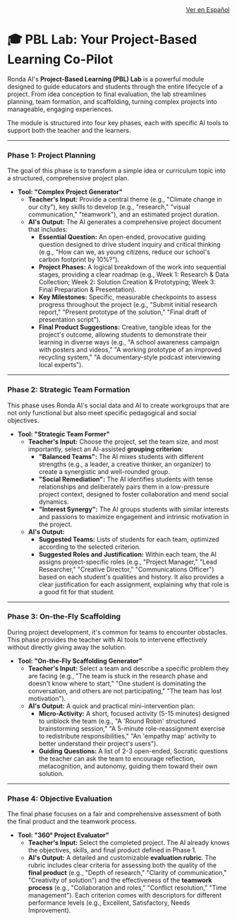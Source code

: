 <div align="right">
  <a href="FEATURES-PBL.es.md">Ver en Español</a>
</div>

# 🎓 PBL Lab: Your Project-Based Learning Co-Pilot

Ronda AI's **Project-Based Learning (PBL) Lab** is a powerful module designed to guide educators and students through the entire lifecycle of a project. From idea conception to final evaluation, the lab streamlines planning, team formation, and scaffolding, turning complex projects into manageable, engaging experiences.

The module is structured into four key phases, each with specific AI tools to support both the teacher and the learners.

---

### Phase 1: Project Planning

The goal of this phase is to transform a simple idea or curriculum topic into a structured, comprehensive project plan.

*   **Tool: "Complex Project Generator"**
    *   **Teacher's Input:** Provide a central theme (e.g., "Climate change in our city"), key skills to develop (e.g., "research," "visual communication," "teamwork"), and an estimated project duration.
    *   **AI's Output:** The AI generates a comprehensive project document that includes:
        *   **Essential Question:** An open-ended, provocative guiding question designed to drive student inquiry and critical thinking (e.g., "How can we, as young citizens, reduce our school's carbon footprint by 10%?").
        *   **Project Phases:** A logical breakdown of the work into sequential stages, providing a clear roadmap (e.g., Week 1: Research & Data Collection; Week 2: Solution Creation & Prototyping; Week 3: Final Preparation & Presentation).
        *   **Key Milestones:** Specific, measurable checkpoints to assess progress throughout the project (e.g., "Submit initial research report," "Present prototype of the solution," "Final draft of presentation script").
        *   **Final Product Suggestions:** Creative, tangible ideas for the project's outcome, allowing students to demonstrate their learning in diverse ways (e.g., "A school awareness campaign with posters and videos," "A working prototype of an improved recycling system," "A documentary-style podcast interviewing local experts").

---

### Phase 2: Strategic Team Formation

This phase uses Ronda AI's social data and AI to create workgroups that are not only functional but also meet specific pedagogical and social objectives.

*   **Tool: "Strategic Team Former"**
    *   **Teacher's Input:** Choose the project, set the team size, and most importantly, select an AI-assisted **grouping criterion**:
        *   **"Balanced Teams":** The AI mixes students with different strengths (e.g., a leader, a creative thinker, an organizer) to create a synergistic and well-rounded group.
        *   **"Social Remediation":** The AI identifies students with tense relationships and deliberately pairs them in a low-pressure project context, designed to foster collaboration and mend social dynamics.
        *   **"Interest Synergy":** The AI groups students with similar interests and passions to maximize engagement and intrinsic motivation in the project.
    *   **AI's Output:**
        *   **Suggested Teams:** Lists of students for each team, optimized according to the selected criterion.
        *   **Suggested Roles and Justification:** Within each team, the AI assigns project-specific roles (e.g., "Project Manager," "Lead Researcher," "Creative Director," "Communications Officer") based on each student's qualities and history. It also provides a clear justification for each assignment, explaining why that role is a good fit for that student.

---

### Phase 3: On-the-Fly Scaffolding

During project development, it's common for teams to encounter obstacles. This phase provides the teacher with AI tools to intervene effectively without directly giving away the solution.

*   **Tool: "On-the-Fly Scaffolding Generator"**
    *   **Teacher's Input:** Select a team and describe a specific problem they are facing (e.g., "The team is stuck in the research phase and doesn't know where to start," "One student is dominating the conversation, and others are not participating," "The team has lost motivation").
    *   **AI's Output:** A quick and practical mini-intervention plan:
        *   **Micro-Activity:** A short, focused activity (5-15 minutes) designed to unblock the team (e.g., "A 'Round Robin' structured brainstorming session," "A 5-minute role-reassignment exercise to redistribute responsibilities," "An 'empathy map' activity to better understand their project's users").
        *   **Guiding Questions:** A list of 2-3 open-ended, Socratic questions the teacher can ask the team to encourage reflection, metacognition, and autonomy, guiding them toward their own solution.

---

### Phase 4: Objective Evaluation

The final phase focuses on a fair and comprehensive assessment of both the final product and the teamwork process.

*   **Tool: "360° Project Evaluator"**
    *   **Teacher's Input:** Select the completed project. The AI already knows the objectives, skills, and final product defined in Phase 1.
    *   **AI's Output:** A detailed and customizable **evaluation rubric**. The rubric includes clear criteria for assessing both the quality of the **final product** (e.g., "Depth of research," "Clarity of communication," "Creativity of solution") and the effectiveness of the **teamwork process** (e.g., "Collaboration and roles," "Conflict resolution," "Time management"). Each criterion comes with descriptors for different performance levels (e.g., Excellent, Satisfactory, Needs Improvement).
